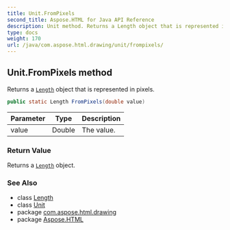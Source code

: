 ```yaml
---
title: Unit.FromPixels
second_title: Aspose.HTML for Java API Reference
description: Unit method. Returns a Length object that is represented in pixels
type: docs
weight: 170
url: /java/com.aspose.html.drawing/unit/frompixels/
---
```

## Unit.FromPixels method

Returns a [`Length`](../../length/) object that is represented in pixels.

```java
public static Length FromPixels(double value)
```

| Parameter | Type | Description |
| --- | --- | --- |
| value | Double | The value. |

### Return Value

Returns a [`Length`](../../length/) object.

### See Also

* class [Length](../../length/)
* class [Unit](../)
* package [com.aspose.html.drawing](../../unit/)
* package [Aspose.HTML](../../../)
